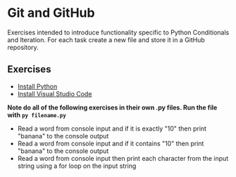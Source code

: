 # Git and GitHub

Exercises intended to introduce functionality specific to Python Conditionals and Iteration. For each task create a new file and store it in a GitHub repository.

## Exercises

- [Install Python](https://www.python.org/downloads/)
- [Install Visual Studio Code](https://code.visualstudio.com/download)

**Note do all of the following exercises in their own .py files. Run the file with `py filename.py`**
- Read a word from console input and if it is exactly "10" then print "banana" to the console output
- Read a word from console input and if it contains "10" then print "banana" to the console output
- Read a word from console input then print each character from the input string using a for loop on the input string
